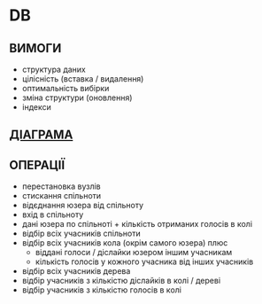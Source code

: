 # DB

## ВИМОГИ
- структура даних
- цілісність (вставка / видалення)
- оптимальність вибірки
- зміна структури (оновлення)
- індекси

## [ДІАГРАМА](https://dbdiagram.io/d/644139b86b31947051ebeb3b)

## ОПЕРАЦІЇ
- перестановка вузлів
- стискання спільноти
- відєднання юзера від спільноту
- вхід в спільноту
- дані юзера по спільноті + кількість отриманих голосів в колі
- відбір всіх учасників спільноти
- відбір всіх учасників кола (окрім самого юзера) плюс
  + віддані голоси / діслайки юзером іншим учасникам
  + кількість голосів у кожного учасника від інших учасників
- відбір всіх учасників дерева
- відбір учасників з кількістю діслайків в колі / дереві
- відбір учасників з кількістю голосів в колі
